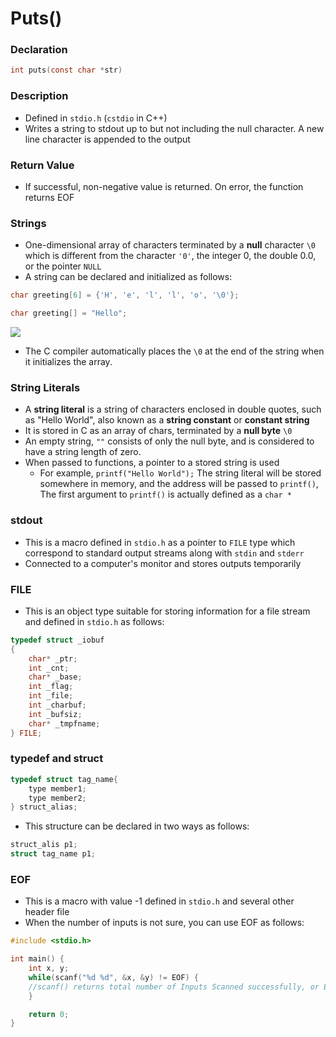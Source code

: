 ﻿# Puts()
### Declaration
```c
int puts(const char *str)
```

### Description

- Defined in `stdio.h` (`cstdio` in C++)
- Writes a string to stdout up to but not including the null character. A new line character is appended to the output

### Return Value
- If successful, non-negative value is returned. On error, the function returns EOF

### Strings
- One-dimensional array of characters terminated by a **null** character `\0` which is different from the character `'0'`, the integer 0, the double 0.0, or the pointer `NULL` 
- A string can be declared and initialized as follows:
```c
char greeting[6] = {'H', 'e', 'l', 'l', 'o', '\0'};
```
```c
char greeting[] = "Hello";
```
![](https://www.tutorialspoint.com/cprogramming/images/string_representation.jpg)
- The C compiler automatically places the `\0` at the end of the string when it initializes the array.

### String Literals
- A **string literal** is a string of characters enclosed in double quotes, such as "Hello World", also known as a **string constant** or **constant string**
- It is stored in C as an array of chars, terminated by a **null byte** `\0` 
- An empty string, `""` consists of only the null byte, and is considered to have a string length of zero.
- When passed to functions, a pointer to a stored string is used
	- For example,
`printf("Hello World");`
The string literal will be stored somewhere in memory, and the address will be passed to `printf()`, The first argument to `printf()` is actually defined as a `char *`


### stdout
- This is a macro defined in `stdio.h` as a pointer to `FILE` type which correspond to standard output streams along with `stdin` and `stderr`
- Connected to a computer's monitor and stores outputs temporarily

### FILE
- This is an object type suitable for storing information for a file stream and defined in `stdio.h` as follows:
```c
typedef struct _iobuf
{
	char* _ptr;
	int _cnt;
	char* _base;
	int _flag;
	int _file;
	int _charbuf;
	int _bufsiz;
	char* _tmpfname;
} FILE;
```

### typedef and struct
```c
typedef struct tag_name{
	type member1;
	type member2;
} struct_alias;
```
- This structure can be declared in two ways as follows:
```c
struct_alis p1;
struct tag_name p1;
```

### EOF
- This is a macro with value -1 defined in `stdio.h` and several other header file
- When the number of inputs is not sure, you can use EOF as follows:
```c
#include <stdio.h>

int main() {
	int x, y;
	while(scanf("%d %d", &x, &y) != EOF) {
	//scanf() returns total number of Inputs Scanned successfully, or EOF if input failure occurs
	}

	return 0;
}
```

